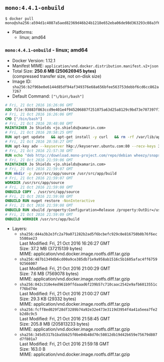 ## `mono:4.4.1-onbuild`

```console
$ docker pull mono@sha256:a594d1c4087a5aed82369d46b24b1218e652eba06de98d363293c08a3f66d724
```

-	Platforms:
	-	linux; amd64

### `mono:4.4.1-onbuild` - linux; amd64

-	Docker Version: 1.12.1
-	Manifest MIME: `application/vnd.docker.distribution.manifest.v2+json`
-	Total Size: **250.6 MB (250626945 bytes)**  
	(compressed transfer size, not on-disk size)
-	Image ID: `sha256:b2f96be0e6144d85df94af349376e68a656bfee563753debbf6cd6cc862a7267`
-	Default Command: `["\/bin\/bash"]`

```dockerfile
# Fri, 21 Oct 2016 16:26:06 GMT
ADD file:93883f863ccd9e401e4f945206887f251075a63d25a8129c9bd73e707397f109 in / 
# Fri, 21 Oct 2016 16:26:06 GMT
CMD ["/bin/bash"]
# Fri, 21 Oct 2016 20:48:08 GMT
MAINTAINER Jo Shields <jo.shields@xamarin.com>
# Fri, 21 Oct 2016 20:58:25 GMT
RUN apt-get update   && apt-get install -y curl   && rm -rf /var/lib/apt/lists/*
# Fri, 21 Oct 2016 20:58:27 GMT
RUN apt-key adv --keyserver hkp://keyserver.ubuntu.com:80 --recv-keys 3FA7E0328081BFF6A14DA29AA6A19B38D3D831EF
# Fri, 21 Oct 2016 21:57:38 GMT
RUN echo "deb http://download.mono-project.com/repo/debian wheezy/snapshots/4.4.1.0 main" > /etc/apt/sources.list.d/mono-xamarin.list   && apt-get update   && apt-get install -y binutils mono-devel ca-certificates-mono fsharp mono-vbnc nuget referenceassemblies-pcl   && rm -rf /var/lib/apt/lists/* /tmp/*
# Fri, 21 Oct 2016 21:59:06 GMT
MAINTAINER Jo Shields <jo.shields@xamarin.com>
# Fri, 21 Oct 2016 21:59:07 GMT
RUN mkdir -p /usr/src/app/source /usr/src/app/build
# Fri, 21 Oct 2016 21:59:07 GMT
WORKDIR /usr/src/app/source
# Fri, 21 Oct 2016 21:59:08 GMT
ONBUILD COPY . /usr/src/app/source
# Fri, 21 Oct 2016 21:59:08 GMT
ONBUILD RUN nuget restore -NonInteractive
# Fri, 21 Oct 2016 21:59:08 GMT
ONBUILD RUN xbuild /property:Configuration=Release /property:OutDir=/usr/src/app/build/
# Fri, 21 Oct 2016 21:59:09 GMT
ONBUILD WORKDIR /usr/src/app/build
```

-	Layers:
	-	`sha256:d44a3b2e3fc2a79a071282b2ad5f6bcbefc929c0e816750b0b76f6ec5580ae23`  
		Last Modified: Fri, 21 Oct 2016 16:26:27 GMT  
		Size: 37.2 MB (37215139 bytes)  
		MIME: application/vnd.docker.image.rootfs.diff.tar.gzip
	-	`sha256:487b1349db6cd00a9ce385db71e9a958ab1516c5b1605afac4ff675992566007`  
		Last Modified: Fri, 21 Oct 2016 21:00:29 GMT  
		Size: 7.6 MB (7569078 bytes)  
		MIME: application/vnd.docker.image.rootfs.diff.tar.gzip
	-	`sha256:042c310e4ed961b9ffdaaad6f239b57c710caac2542e9afb6013551cf76bd74e`  
		Last Modified: Fri, 21 Oct 2016 21:00:27 GMT  
		Size: 29.3 KB (29332 bytes)  
		MIME: application/vnd.docker.image.rootfs.diff.tar.gzip
	-	`sha256:fcff8ed029f28df3289b74a92e32e473e3119d3954f4a41a5eea7fe2b2d8c9c5`  
		Last Modified: Fri, 21 Oct 2016 21:58:45 GMT  
		Size: 205.8 MB (205813233 bytes)  
		MIME: application/vnd.docker.image.rootfs.diff.tar.gzip
	-	`sha256:345d5317b1ba5bb25f0be04b48d70c50812db19d42b659e75679d807d7f801a7`  
		Last Modified: Fri, 21 Oct 2016 21:59:18 GMT  
		Size: 163.0 B  
		MIME: application/vnd.docker.image.rootfs.diff.tar.gzip

